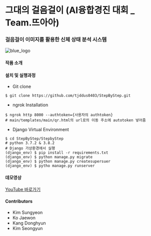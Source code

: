 # 그대의 걸음걸이 (AI융합경진 대회 _ Team.뜨아아)
### 걸음걸이 이미지를 활용한 신체 상태 분석 시스템
![blue_logo](https://user-images.githubusercontent.com/70639589/201914819-983013cc-2775-48ce-add4-c1fe3e7f4f14.png)

#### 작품 소개


#### 설치 및 실행과정
- Git clone
```
$ git clone https://github.com/tjddus0403/StepByStep.git
```
- ngrok Installation
```
$ ngrok http 8000 --authtoken={사용자의 authtoken}
# main/templates/main/qr.html의 url로의 이동 주소에 autotoken 넣어줌
```
- Django Virtual Environment
```
$ cd StepByStep/StepbyStep
# python 3.7.2 & 3.8.2 
# Django 가상환경에서 실행
(django_env) $ pip install -r requirements.txt
(django_env) $ python manage.py migrate
(django_env) $ python manage.py createsupersuer
(django_env) $ pytho manage.py runserver
```
#### 데모영상
[YouTube 바로가기](https://google.com)

#### Contributors
- Kim Sungyeon
- Ko Jaewon
- Kang Donghyun
- Kim Seongyun
